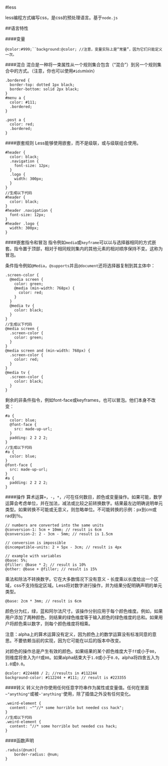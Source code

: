 #less

less编程方式编写css，是css的预处理语言。基于`node.js`


##语言特性

####变量
```less
@color:#999;``background:@color; //注意，变量实际上是“常量”，因为它们只能定义一次。
``` 
####混合
混合是一种将一束属性从一个规则集合包含（“混合”）到另一个规则集合中的方式。（注意，你也可以使用`#ids`mixin）
```less
.bordered {
  border-top: dotted 1px black;
  border-bottom: solid 2px black;
}
#menu a {
  color: #111;
  .bordered;
}

.post a {
  color: red;
  .bordered;
}
```
####嵌套规则
Less能够使用嵌套，而不是级联，或与级联组合使用。
```less
#header {
  color: black;
  .navigation {
    font-size: 12px;
  }
  .logo {
    width: 300px;
  }
}
//生成以下代码
#header {
  color: black;
}
#header .navigation {
  font-size: 12px;
}
#header .logo {
  width: 300px;
}
```
####嵌套指令和冒泡
指令例如`media`或`keyframe`可以以与选择器相同的方式嵌套。指令置​​于顶部，相对于相同规则集内的其他元素的相对顺序保持不变。这称为冒泡。

条件指令例如`@Media`，`@supports`并且`@document`还将选择器复制到其主体中：
```less
.screen-color {
  @media screen {
    color: green;
    @media (min-width: 768px) {
      color: red;
    }
  }
  @media tv {
    color: black;
  }
}
//生成以下代码
@media screen {
  .screen-color {
    color: green;
  }
}
@media screen and (min-width: 768px) {
  .screen-color {
    color: red;
  }
}
@media tv {
  .screen-color {
    color: black;
  }
}
```
剩余的非条件指令，例如font-face或keyframes，也可以冒泡。他们本身不改变：
```less
#a {
  color: blue;
  @font-face {
    src: made-up-url;
  }
  padding: 2 2 2 2;
}
//生成以下代码
#a {
  color: blue;
}
@font-face {
  src: made-up-url;
}
#a {
  padding: 2 2 2 2;
}
```
####操作
算术运算`+`，`-`，`*`，`/`可在任何数目，颜色或变量操作。如果可能，数学运算会考虑单位，并在加法，减法或比较之前转换数字。结果最左边明确说明单元类型。如果转换不可能或无意义，则忽略单位。不可能转换的示例：px到cm或rad到％。
```less
// numbers are converted into the same units
@conversion-1: 5cm + 10mm; // result is 6cm
@conversion-2: 2 - 3cm - 5mm; // result is 1.5cm

// conversion is impossible
@incompatible-units: 2 + 5px - 3cm; // result is 4px

// example with variables
@base: 5%;
@filler: @base * 2; // result is 10%
@other: @base + @filler; // result is 15%
```
乘法和除法不转换数字。它在大多数情况下没有意义 - 长度乘以长度给出一个区域，css不支持指定区域。Less将对数字进行操作，并为结果分配明确声明的单元类型。
```less
@base: 2cm * 3mm; // result is 6cm
```
颜色分为红，绿，蓝和阿尔法尺寸。该操作分别应用于每个颜色维度。例如，如果用户添加了两种颜色，则结果的绿色维度等于输入颜色的绿色维度的总和。如果用户将颜色乘以数字，则每个颜色维度将相乘。

注意：alpha上的算术运算没有定义，因为颜色上的数学运算没有标准同意的意思。不要依赖当前的实现，因为它可能在以后的版本中改变。

对颜色的操作总是产生有效的颜色。如果结果的某个颜色维度大于`ff`或小于`00`，则维度将舍入为`ff`或`00`。如果alpha结束大于`1.0`或小于`0.0`，alpha将四舍五入为`1.0`或`0.0`。
```less
@color: #224488 / 2; //results in #112244
background-color: #112244 + #111; // result is #223355
```
####转义
转义允许你使用任何任意字符串作为属性或变量值。任何在里面`~"anything"`或被`~'anything'`使用，除了插值之外没有任何变化。
```less
.weird-element {
  content: ~"^//* some horrible but needed css hack";
}
//生成以下代码
.weird-element {
  content: ^//* some horrible but needed css hack;
}
```
####函数声明
```less
.raduis(@num){
	border-radius: @num;
}
```